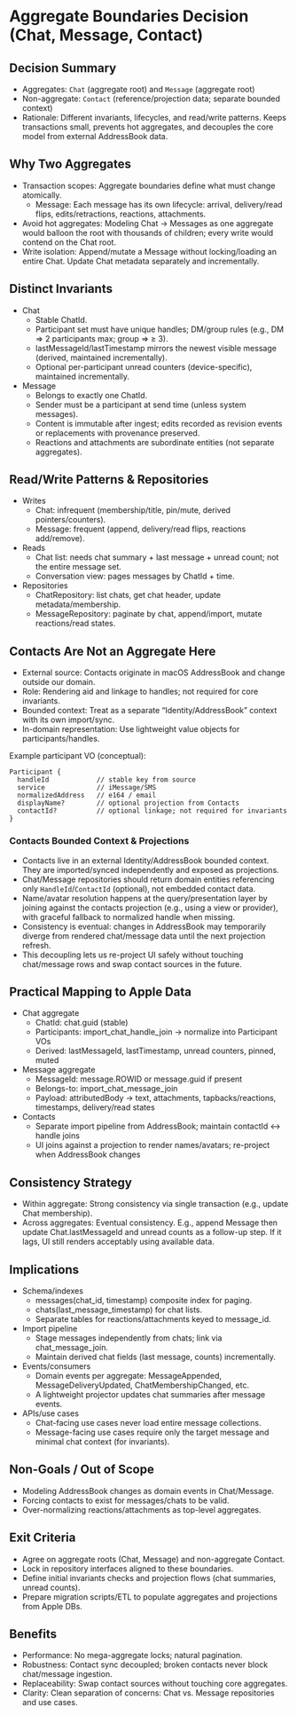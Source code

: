 # Aggregate Boundaries Decision (Chat, Message, Contact)

## Decision Summary

- Aggregates: `Chat` (aggregate root) and `Message` (aggregate root)
- Non-aggregate: `Contact` (reference/projection data; separate bounded context)
- Rationale: Different invariants, lifecycles, and read/write patterns. Keeps transactions small, prevents hot aggregates, and decouples the core model from external AddressBook data.

## Why Two Aggregates

- Transaction scopes: Aggregate boundaries define what must change atomically.
  - Message: Each message has its own lifecycle: arrival, delivery/read flips, edits/retractions, reactions, attachments.
- Avoid hot aggregates: Modeling Chat → Messages as one aggregate would balloon the root with thousands of children; every write would contend on the Chat root.
- Write isolation: Append/mutate a Message without locking/loading an entire Chat. Update Chat metadata separately and incrementally.

## Distinct Invariants

- Chat
  - Stable ChatId.
  - Participant set must have unique handles; DM/group rules (e.g., DM ⇒ 2 participants max; group ⇒ ≥ 3).
  - lastMessageId/lastTimestamp mirrors the newest visible message (derived, maintained incrementally).
  - Optional per-participant unread counters (device-specific), maintained incrementally.
- Message
  - Belongs to exactly one ChatId.
  - Sender must be a participant at send time (unless system messages).
  - Content is immutable after ingest; edits recorded as revision events or replacements with provenance preserved.
  - Reactions and attachments are subordinate entities (not separate aggregates).

## Read/Write Patterns & Repositories

- Writes
  - Chat: infrequent (membership/title, pin/mute, derived pointers/counters).
  - Message: frequent (append, delivery/read flips, reactions add/remove).
- Reads
  - Chat list: needs chat summary + last message + unread count; not the entire message set.
  - Conversation view: pages messages by ChatId + time.
- Repositories
  - ChatRepository: list chats, get chat header, update metadata/membership.
  - MessageRepository: paginate by chat, append/import, mutate reactions/read states.

## Contacts Are Not an Aggregate Here

- External source: Contacts originate in macOS AddressBook and change outside our domain.
- Role: Rendering aid and linkage to handles; not required for core invariants.
- Bounded context: Treat as a separate “Identity/AddressBook” context with its own import/sync.
- In-domain representation: Use lightweight value objects for participants/handles.

Example participant VO (conceptual):

```
Participant {
  handleId            // stable key from source
  service             // iMessage/SMS
  normalizedAddress   // e164 / email
  displayName?        // optional projection from Contacts
  contactId?          // optional linkage; not required for invariants
}
```

### Contacts Bounded Context & Projections

- Contacts live in an external Identity/AddressBook bounded context. They are imported/synced independently and exposed as projections.
- Chat/Message repositories should return domain entities referencing only `HandleId`/`ContactId` (optional), not embedded contact data.
- Name/avatar resolution happens at the query/presentation layer by joining against the contacts projection (e.g., using a view or provider), with graceful fallback to normalized handle when missing.
- Consistency is eventual: changes in AddressBook may temporarily diverge from rendered chat/message data until the next projection refresh.
- This decoupling lets us re-project UI safely without touching chat/message rows and swap contact sources in the future.

## Practical Mapping to Apple Data

- Chat aggregate
  - ChatId: chat.guid (stable)
  - Participants: import_chat_handle_join → normalize into Participant VOs
  - Derived: lastMessageId, lastTimestamp, unread counters, pinned, muted
- Message aggregate
  - MessageId: message.ROWID or message.guid if present
  - Belongs-to: import_chat_message_join
  - Payload: attributedBody → text, attachments, tapbacks/reactions, timestamps, delivery/read states
- Contacts
  - Separate import pipeline from AddressBook; maintain contactId ↔ handle joins
  - UI joins against a projection to render names/avatars; re-project when AddressBook changes

## Consistency Strategy

- Within aggregate: Strong consistency via single transaction (e.g., update Chat membership).
- Across aggregates: Eventual consistency. E.g., append Message then update Chat.lastMessageId and unread counts as a follow-up step. If it lags, UI still renders acceptably using available data.

## Implications

- Schema/indexes
  - messages(chat_id, timestamp) composite index for paging.
  - chats(last_message_timestamp) for chat lists.
  - Separate tables for reactions/attachments keyed to message_id.
- Import pipeline
  - Stage messages independently from chats; link via chat_message_join.
  - Maintain derived chat fields (last message, counts) incrementally.
- Events/consumers
  - Domain events per aggregate: MessageAppended, MessageDeliveryUpdated, ChatMembershipChanged, etc.
  - A lightweight projector updates chat summaries after message events.
- APIs/use cases
  - Chat-facing use cases never load entire message collections.
  - Message-facing use cases require only the target message and minimal chat context (for invariants).

## Non-Goals / Out of Scope

- Modeling AddressBook changes as domain events in Chat/Message.
- Forcing contacts to exist for messages/chats to be valid.
- Over-normalizing reactions/attachments as top-level aggregates.

## Exit Criteria

- Agree on aggregate roots (Chat, Message) and non-aggregate Contact.
- Lock in repository interfaces aligned to these boundaries.
- Define initial invariants checks and projection flows (chat summaries, unread counts).
- Prepare migration scripts/ETL to populate aggregates and projections from Apple DBs.

## Benefits

- Performance: No mega-aggregate locks; natural pagination.
- Robustness: Contact sync decoupled; broken contacts never block chat/message ingestion.
- Replaceability: Swap contact sources without touching core aggregates.
- Clarity: Clean separation of concerns: Chat vs. Message repositories and use cases.

